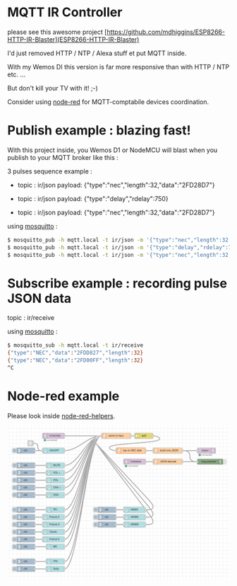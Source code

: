 # MQTT IR Controller

please see this awesome project [https://github.com/mdhiggins/ESP8266-HTTP-IR-Blaster](ESP8266-HTTP-IR-Blaster)

I'd just removed HTTP / NTP / Alexa stuff et put MQTT inside.

With my Wemos DI this version is far more responsive than with HTTP / NTP etc. ...

But don't kill your TV with it! ;-)

Consider using [node-red](https://nodered.org/) for MQTT-comptabile devices coordination.

# Publish example : blazing fast!

With this project inside, you Wemos D1 or NodeMCU will blast when you publish to your MQTT broker like this :

3 pulses sequence example :

- topic  : ir/json
payload: {"type":"nec","length":32,"data":"2FD28D7"}

- topic  : ir/json
payload: {"type":"delay","rdelay":750}

- topic  : ir/json
payload: {"type":"nec","length":32,"data":"2FD28D7"}

using [mosquitto](https://mosquitto.org/man/mosquitto_pub-1.html) :
```bash
$ mosquitto_pub -h mqtt.local -t ir/json -m '{"type":"nec","length":32,"data":"2FD28D7"}'
$ mosquitto_pub -h mqtt.local -t ir/json -m '{"type":"delay","rdelay":750}'
$ mosquitto_pub -h mqtt.local -t ir/json -m '{"type":"nec","length":32,"data":"2FD28D7"}'
```

# Subscribe example : recording pulse JSON data

topic  : ir/receive

using [mosquitto](https://mosquitto.org/man/mosquitto_sub-1.html) :
```bash
$ mosquitto_sub -h mqtt.local -t ir/receive
{"type":"NEC","data":"2FDD827","length":32}
{"type":"NEC","data":"2FD00FF","length":32}
^C
```

# Node-red example

Please look inside [node-red-helpers](node-red-helpers).

![node-red example](node-red-helpers/node-red-example.png)